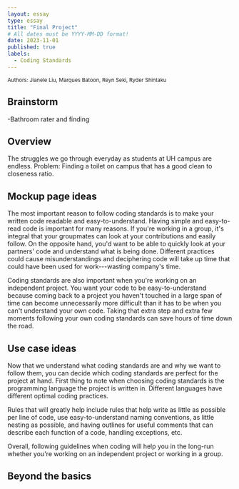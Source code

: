 ```yaml
---
layout: essay
type: essay
title: "Final Project"
# All dates must be YYYY-MM-DD format!
date: 2023-11-01
published: true
labels:
  - Coding Standards
---
```

<!-- <img width="200px" class="rounded float-start pe-4" src="../img/codingStandardsWhatever.png"> -->

<small>
Authors:
Jianele Liu, Marques Batoon, Reyn Seki, Ryder Shintaku
</small>

## Brainstorm

-Bathroom rater and finding


## Overview 

The struggles we go through everyday as students at UH campus are endless.
Problem: Finding a toilet on campus that has a good clean to closeness ratio.


## Mockup page ideas

The most important reason to follow coding standards is to make your written code readable and easy-to-understand. Having simple and easy-to-read code is important for many reasons. If you're working in a group, it's integral that your groupmates can look at your contributions and easily follow. On the opposite hand, you'd want to be able to quickly look at your partners' code and understand what is being done. Different practices could cause misunderstandings and deciphering code will take up time that could have been used for work---wasting company's time.

Coding standards are also important when you're working on an independent project. You want your code to be easy-to-understand because coming back to a project you haven't touched in a large span of time can become unnecessarily more difficult than it has to be when you can't understand your own code. Taking that extra step and extra few moments following your own coding standards can save hours of time down the road.

## Use case ideas

Now that we understand what coding standards are and why we want to follow them, you can decide which coding standards are perfect for the project at hand. First thing to note when choosing coding standards is the programming language the project is written in. Different languages have different optimal coding practices. 

Rules that will greatly help include rules that help write as little as possible per line of code, use easy-to-understand naming conventions, as little nesting as possible, and having outlines for useful comments that can describe each function of a code, handling exceptions, etc. 

Overall, following guidelines when coding will help you in the long-run whether you're working on an independent project or working in a group.

## Beyond the basics
